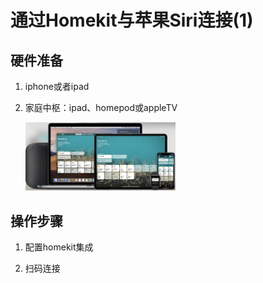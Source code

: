 # 通过Homekit与苹果Siri连接(1)

## 硬件准备

1. iphone或者ipad

2. 家庭中枢：ipad、homepod或appleTV

    <img src="images/homekit.jpg" width="50%">

## 操作步骤

1. 配置homekit集成

2. 扫码连接